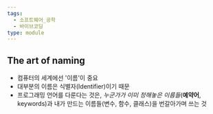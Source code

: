 ```yaml
---
tags:
  - 소프트웨어_공학
  - 바이브코딩
type: module
---
```


## The art of naming

- 컴퓨터의 세계에선 '이름'이 중요
- 대부분의 이름은 식별자(Identifier)이기 때문
- 프로그래밍 언어를 다룬다는 것은, *누군가가 이미 정해놓은 이름들*(**예약어**, keywords)과 내가 만드는 이름들(변수, 함수, 클래스)을 번갈아가며 쓰는 것

